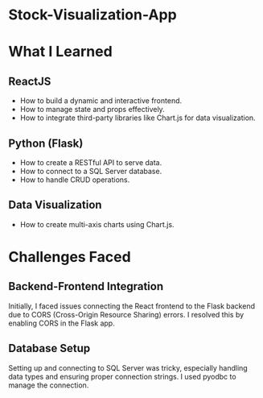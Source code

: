 # Stock-Visualization-App

# What I Learned

## ReactJS
- How to build a dynamic and interactive frontend.
- How to manage state and props effectively.
- How to integrate third-party libraries like Chart.js for data visualization.

## Python (Flask)
- How to create a RESTful API to serve data.
- How to connect to a SQL Server database.
- How to handle CRUD operations.

## Data Visualization
- How to create multi-axis charts using Chart.js.

# Challenges Faced

## Backend-Frontend Integration
Initially, I faced issues connecting the React frontend to the Flask backend due to CORS (Cross-Origin Resource Sharing) errors. I resolved this by enabling CORS in the Flask app.


## Database Setup
Setting up and connecting to SQL Server was tricky, especially handling data types and ensuring proper connection strings. I used pyodbc to manage the connection.


